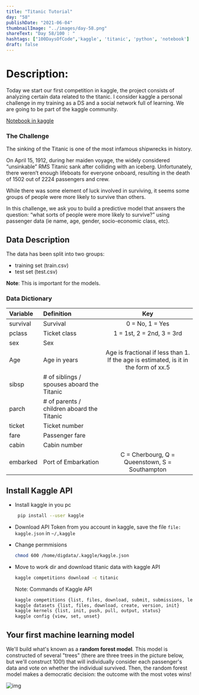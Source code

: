 ```yaml
---
title: "Titanic Tutorial"
day: "58"
publishDate: "2021-06-04"
thumbnailImage: "../images/day-58.png"
shareText: "Day 58/100 : "
hashtags: ["100DaysOfCode",'kaggle', 'titanic', 'python', 'notebook']
draft: false
---
```


# Description:

Today we start our first competition in kaggle, the project consists of analyzing certain data related to the titanic. I consider kaggle a personal challenge in my training as a DS and a social network full of learning. We are going to be part of the kaggle community.

[Notebook in kaggle](https://www.kaggle.com/lizandroramrezdifo/titanic-first-comp)

### The Challenge

The sinking of the Titanic is one of the most infamous shipwrecks in history.

On April 15, 1912, during her maiden voyage, the widely considered “unsinkable” RMS Titanic sank after colliding with an iceberg. Unfortunately, there weren’t enough lifeboats for everyone onboard, resulting in the death of 1502 out of 2224 passengers and crew.

While there was some element of luck involved in surviving, it seems some groups of people were more likely to survive than others.

In this challenge, we ask you to build a predictive model that answers the question: “what sorts of people were more likely to survive?” using passenger data (ie name, age, gender, socio-economic class, etc).

## Data Description

The data has been split into two groups:

- training set (train.csv)
- test set (test.csv)

**Note**: This is important for the models.

### Data Dictionary

| **Variable** | **Definition**                             |                           **Key**                            |
| :----------- | :----------------------------------------- | :----------------------------------------------------------: |
| survival     | Survival                                   |                       0 = No, 1 = Yes                        |
| pclass       | Ticket class                               |                  1 = 1st, 2 = 2nd, 3 = 3rd                   |
| sex          | Sex                                        |                                                              |
| Age          | Age in years                               | Age is fractional if less than 1. If the age is estimated, is it in the form of xx.5 |
| sibsp        | # of siblings / spouses aboard the Titanic |                                                              |
| parch        | # of parents / children aboard the Titanic |                                                              |
| ticket       | Ticket number                              |                                                              |
| fare         | Passenger fare                             |                                                              |
| cabin        | Cabin number                               |                                                              |
| embarked     | Port of Embarkation                        |        C = Cherbourg, Q = Queenstown, S = Southampton        |



## Install Kaggle API

- Install kaggle in you pc

  ```bash
   pip install --user kaggle 
  ```

- Download API Token from you account in kaggle, save the file `file: kaggle.json` in `~/,kaggle` 

- Change permmisions 

  ```bash
  chmod 600 /home/digdata/.kaggle/kaggle.json
  ```

- Move to work dir and download titanic data with kaggle API

  ```bash
  kaggle competitions download -c titanic
  
  ```

  Note: Commands of Kaggle API

  ```bash
  kaggle competitions {list, files, download, submit, submissions, leaderboard}
  kaggle datasets {list, files, download, create, version, init}
  kaggle kernels {list, init, push, pull, output, status}
  kaggle config {view, set, unset}
  ```

## Your first machine learning model

We'll build what's known as a **random forest model**. This model is constructed of several "trees" (there are three trees in the picture below, but we'll construct 100!) that will individually consider each passenger's data and vote on whether the individual survived. Then, the random forest model makes a democratic decision: the outcome with the most votes wins!

![img](https://i.imgur.com/AC9Bq63.png)

